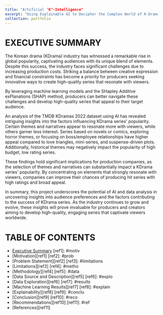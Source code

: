```yaml
---
title: "Artificial "K"-Intelligence"
excerpt: "Using Explainable AI to Decipher the Complex World of K-Dramas<br /><img src='/images/kdrama/1.png'>"
collection: portfolio
---
```


# EXECUTIVE SUMMARY

The Korean drama (KDrama) industry has witnessed a remarkable rise in global popularity, captivating audiences with its unique blend of elements. Despite this success, the industry faces significant challenges due to increasing production costs. Striking a balance between creative expression and financial constraints has become a priority for producers seeking innovative ways to create high-quality series that resonate with viewers.

By leveraging machine learning models and the SHapley Additive exPlanations (SHAP) method, producers can better navigate these challenges and develop high-quality series that appeal to their target audience.

An analysis of the TMDB KDramas 2022 dataset using AI has revealed intriguing insights into the factors influencing KDrama series' popularity. Certain themes and narratives appear to resonate more with viewers, while others garner less interest. Series based on novels or comics, exploring horror themes, or focusing on boss/employee relationships have higher appeal compared to love triangles, mini-series, and suspense-driven plots. Additionally, historical themes may negatively impact the popularity of high budget, low rating series.

These findings hold significant implications for production companies, as the selection of themes and narratives can substantially impact a KDrama series' popularity. By concentrating on elements that strongly resonate with viewers, companies can improve their chances of producing hit series with high ratings and broad appeal.

In summary, this project underscores the potential of AI and data analysis in uncovering insights into audience preferences and the factors contributing to the success of KDrama series. As the industry continues to grow and evolve, these insights will prove invaluable for producers and creators aiming to develop high-quality, engaging series that captivate viewers worldwide.

# TABLE OF CONTENTS

[ref0]: #exec_summary 
- [Executive Summary][ref0]
[ref1]: #motiv
- [Motivation][ref1]
[ref2]: #prob
- [Problem Statement][ref2]
[ref3]: #limitations
- [Limitations][ref3]
[ref4]: #metho 
- [Methodology][ref4]
[ref5]: #data
- [Data Source and Description][ref5]
[ref6]: #explo
- [Data Exploration][ref6]
[ref7]: #results
- [Machine Learning Results][ref7]
[ref8]: #explain
- [Explainability][ref8]
[ref9]: #conclu
- [Conclusion][ref9]
[ref10]: #reco
- [Recommendations][ref10]
[ref11]: #ref
- [References][ref11]